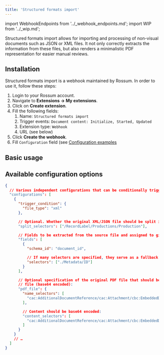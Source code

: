 ```yaml
---
title: 'Structured formats import'
---
```


import WebhookEndpoints from '../\_webhook_endpoints.md';
import WIP from '../\_wip.md';

Structured formats import allows for importing and processing of non-visual documents such as JSON or XML files. It not only correctly extracts the information from these files, but also renders a minimalistic PDF representation for easier manual reviews.

## Installation

Structured formats import is a webhook maintained by Rossum. In order to use it, follow these steps:

1. Login to your Rossum account.
1. Navigate to **Extensions → My extensions**.
1. Click on **Create extension**.
1. Fill the following fields:
   1. Name: `Structured formats import`
   1. Trigger events: `Document content: Initialize, Started, Updated`
   1. Extension type: `Webhook`
   1. URL (see below)
1. Click **Create the webhook**.
1. Fill `Configuration` field (see [Configuration examples](./configuration-examples.md)

<WebhookEndpoints
  eu1="https://elis.task-manager.rossum-ext.app/api/v1/tasks/structured-formats-import"
  eu2="https://shared-eu2.task-manager.rossum-ext.app/api/v1/tasks/structured-formats-import"
  us="https://us.task-manager.rossum-ext.app/api/v1/tasks/structured-formats-import"
  jp="https://shared-jp.task-manager.rossum-ext.app/api/v1/tasks/structured-formats-import"
/>

## Basic usage

<WIP />

## Available configuration options

```json
{
  // Various independent configurations that can be conditionally triggered via `trigger_condition`:
  "configurations": [
    {
      "trigger_condition": {
        "file_type": "xml"
      },

      // Optional. Whether the original XML/JSON file should be split into smaller ones:
      "split_selectors": ["/RecordLabel/Productions/Production"],

      // Fields to be extracted from the source file and assigned to given datapoints:
      "fields": [
        {
          "schema_id": "document_id",

          // If many selectors are specified, they serve as a fallback list.
          "selectors": ["./Metadata/ID"]
        }
      ],

      // Optional specification of the original PDF file that should be extracted from the source
      // file (base64 encoded):
      "pdf_file": {
        "name_selectors": [
          "cac:AdditionalDocumentReference/cac:Attachment/cbc:EmbeddedDocumentBinaryObject/@filename"
        ],

        // Content should be base64 encoded:
        "content_selectors": [
          "cac:AdditionalDocumentReference/cac:Attachment/cbc:EmbeddedDocumentBinaryObject"
        ]
      }
    }
    // …
  ]
}
```
